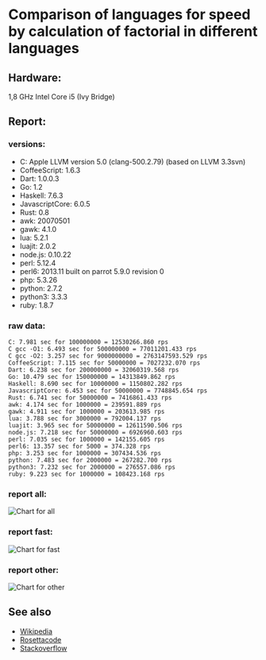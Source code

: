 Comparison of languages for speed by calculation of factorial in different languages
====================================================================================

Hardware:
---------
1,8 GHz Intel Core i5 (Ivy Bridge)


Report:
-------
### versions:

  * C: Apple LLVM version 5.0 (clang-500.2.79) (based on LLVM 3.3svn)
  * CoffeeScript: 1.6.3
  * Dart: 1.0.0.3
  * Go: 1.2
  * Haskell: 7.6.3
  * JavascriptCore: 6.0.5
  * Rust: 0.8
  * awk: 20070501
  * gawk: 4.1.0
  * lua: 5.2.1
  * luajit: 2.0.2
  * node.js: 0.10.22
  * perl: 5.12.4
  * perl6: 2013.11 built on parrot 5.9.0 revision 0
  * php: 5.3.26
  * python: 2.7.2
  * python3: 3.3.3
  * ruby: 1.8.7


### raw data:

    C: 7.981 sec for 100000000 = 12530266.860 rps
    C gcc -O1: 6.493 sec for 500000000 = 77011201.433 rps
    C gcc -O2: 3.257 sec for 9000000000 = 2763147593.529 rps
    CoffeeScript: 7.115 sec for 50000000 = 7027232.070 rps
    Dart: 6.238 sec for 200000000 = 32060319.568 rps
    Go: 10.479 sec for 150000000 = 14313849.862 rps
    Haskell: 8.690 sec for 10000000 = 1150802.282 rps
    JavascriptCore: 6.453 sec for 50000000 = 7748845.654 rps
    Rust: 6.741 sec for 50000000 = 7416861.433 rps
    awk: 4.174 sec for 1000000 = 239591.889 rps
    gawk: 4.911 sec for 1000000 = 203613.985 rps
    lua: 3.788 sec for 3000000 = 792004.137 rps
    luajit: 3.965 sec for 50000000 = 12611590.506 rps
    node.js: 7.218 sec for 50000000 = 6926960.603 rps
    perl: 7.035 sec for 1000000 = 142155.605 rps
    perl6: 13.357 sec for 5000 = 374.328 rps
    php: 3.253 sec for 1000000 = 307434.536 rps
    python: 7.483 sec for 2000000 = 267282.700 rps
    python3: 7.232 sec for 2000000 = 276557.086 rps
    ruby: 9.223 sec for 1000000 = 108423.168 rps


### report all:

![Chart for all](https://chart.googleapis.com/chart?cht=bhs&chs=700x385&chd=t%3A77011201%2C32060319%2C14313849%2C12611590%2C12530266%2C7748845%2C7416861%2C7027232%2C6926960%2C1150802%2C792004%2C307434%2C276557%2C267282%2C239591%2C203613%2C142155%2C108423&chco=4d89f9&chbh=15&chds=0,77011201.4332709&chxt=x,y,r&chxl=1%3A%7Cruby%7Cperl%7Cgawk%7Cawk%7Cpython%7Cpython3%7Cphp%7Clua%7CHaskell%7Cnode.js%7CCoffeeScript%7CRust%7CJavascriptCore%7CC%7Cluajit%7CGo%7CDart%7CC%20gcc%20-O1%7C2%3A%7C108423%20rps%7C142155%20rps%7C203613%20rps%7C239591%20rps%7C267282%20rps%7C276557%20rps%7C307434%20rps%7C792004%20rps%7C1150802%20rps%7C6926960%20rps%7C7027232%20rps%7C7416861%20rps%7C7748845%20rps%7C12530266%20rps%7C12611590%20rps%7C14313849%20rps%7C32060319%20rps%7C77011201%20rps%7C0%3A%7C0%20%25%7C10%20%25%7C20%20%25%7C30%20%25%7C40%20%25%7C50%20%25%7C60%20%25%7C70%20%25%7C80%20%25%7C90%20%25%7C100%20%25)

### report fast:

![Chart for fast](https://chart.googleapis.com/chart?cht=bhs&chs=700x205&chd=t%3A77011201%2C32060319%2C14313849%2C12611590%2C12530266%2C7748845%2C7416861%2C7027232%2C6926960&chco=4d89f9&chbh=15&chds=0,77011201.4332709&chxt=x,y,r&chxl=1%3A%7Cnode.js%7CCoffeeScript%7CRust%7CJavascriptCore%7CC%7Cluajit%7CGo%7CDart%7CC%20gcc%20-O1%7C2%3A%7C6926960%20rps%7C7027232%20rps%7C7416861%20rps%7C7748845%20rps%7C12530266%20rps%7C12611590%20rps%7C14313849%20rps%7C32060319%20rps%7C77011201%20rps%7C0%3A%7C0%20%25%7C10%20%25%7C20%20%25%7C30%20%25%7C40%20%25%7C50%20%25%7C60%20%25%7C70%20%25%7C80%20%25%7C90%20%25%7C100%20%25)

### report other:

![Chart for other](https://chart.googleapis.com/chart?cht=bhs&chs=700x205&chd=t%3A1150802%2C792004%2C307434%2C276557%2C267282%2C239591%2C203613%2C142155%2C108423&chco=4d89f9&chbh=15&chds=0,1150802.28181076&chxt=x,y,r&chxl=1%3A%7Cruby%7Cperl%7Cgawk%7Cawk%7Cpython%7Cpython3%7Cphp%7Clua%7CHaskell%7C2%3A%7C108423%20rps%7C142155%20rps%7C203613%20rps%7C239591%20rps%7C267282%20rps%7C276557%20rps%7C307434%20rps%7C792004%20rps%7C1150802%20rps%7C0%3A%7C0%20%25%7C10%20%25%7C20%20%25%7C30%20%25%7C40%20%25%7C50%20%25%7C60%20%25%7C70%20%25%7C80%20%25%7C90%20%25%7C100%20%25)



See also
--------

  * [Wikipedia](http://en.wikipedia.org/wiki/Factorial)
  * [Rosettacode](http://rosettacode.org/wiki/Factorial)
  * [Stackoverflow](http://stackoverflow.com/questions/23930/factorial-algorithms-in-different-languages)

